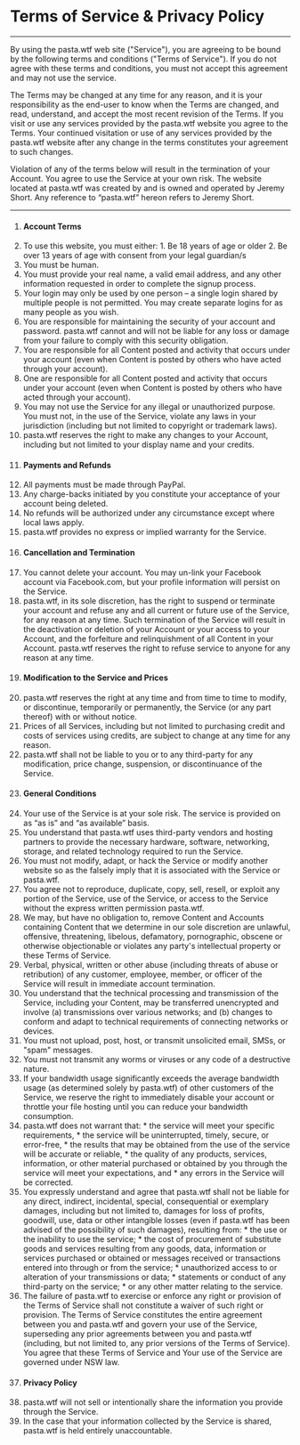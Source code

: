 # Terms of Service & Privacy Policy
-------------
By using the pasta.wtf web site ("Service"), you are agreeing to be bound by the following terms and conditions ("Terms of Service"). If you do not agree with these terms and conditions, you must not accept this agreement and may not use the service.

The Terms may be changed at any time for any reason, and it is your responsibility as the end-user to know when the Terms are changed, and read, understand, and accept the most recent revision of the Terms. If you visit or use any services provided by the pasta.wtf website you agree to the Terms. Your continued visitation or use of any services provided by the pasta.wtf website after any change in the terms constitutes your agreement to such changes.

Violation of any of the terms below will result in the termination of your Account. You agree to use the Service at your own risk. 
The website located at pasta.wtf was created by and is owned and operated by Jeremy Short. Any reference to “pasta.wtf” hereon refers to Jeremy Short.

-------------

1. #### Account Terms
  1. To use this website, you must either:
    1. Be 18 years of age or older
    2. Be over 13 years of age with consent from your legal guardian/s
  2. You must be human.
  3. You must provide your real name, a valid email address, and any other information requested in order to complete the signup process.
  4. Your login may only be used by one person – a single login shared by multiple people is not permitted. You may create separate logins for as many people as you wish.
  5. You are responsible for maintaining the security of your account and password. pasta.wtf cannot and will not be liable for any loss or damage from your failure to comply with this security obligation.
  6. You are responsible for all Content posted and activity that occurs under your account (even when Content is posted by others who have acted through your account).
  7. One are responsible for all Content posted and activity that occurs under your account (even when Content is posted by others who have acted through your account).
  8. You may not use the Service for any illegal or unauthorized purpose. You must not, in the use of the Service, violate any laws in your jurisdiction (including but not limited to copyright or trademark laws).
  9. pasta.wtf reserves the right to make any changes to your Account, including but not limited to your display name and your credits.
2. #### Payments and Refunds
  1. All payments must be made through PayPal.
  2. Any charge-backs initiated by you constitute your acceptance of your account being deleted.
  3. No refunds will be authorized under any circumstance except where local laws apply.
  4. pasta.wtf provides no express or implied warranty for the Service.
3. #### Cancellation and Termination
  1. You cannot delete your account. You may un-link your Facebook account via Facebook.com, but your profile information will persist on the Service.
  2. pasta.wtf, in its sole discretion, has the right to suspend or terminate your account and refuse any and all current or future use of the Service, for any reason at any time. Such termination of the Service will result in the deactivation or deletion of your Account or your access to your Account, and the forfeiture and relinquishment of all Content in your Account. pasta.wtf reserves the right to refuse service to anyone for any reason at any time.
4. #### Modification to the Service and Prices
  1. pasta.wtf reserves the right at any time and from time to time to modify, or discontinue, temporarily or permanently, the Service (or any part thereof) with or without notice.
  2. Prices of all Services, including but not limited to purchasing credit and costs of services using credits, are subject to change at any time for any reason.
  3. pasta.wtf shall not be liable to you or to any third-party for any modification, price change, suspension, or discontinuance of the Service.
5. #### General Conditions
  1. Your use of the Service is at your sole risk. The service is provided on as “as is” and “as available” basis.
  2. You understand that pasta.wtf uses third-party vendors and hosting partners to provide the necessary hardware, software, networking, storage, and related technology required to run the Service.
  3. You must not modify, adapt, or hack the Service or modify another website so as the falsely imply that it is associated with the Service or pasta.wtf.
  4. You agree not to reproduce, duplicate, copy, sell, resell, or exploit any portion of the Service, use of the Service, or access to the Service without the express written permission pasta.wtf.
  5. We may, but have no obligation to, remove Content and Accounts containing Content that we determine in our sole discretion are unlawful, offensive, threatening, libelous, defamatory, pornographic, obscene or otherwise objectionable or violates any party's intellectual property or these Terms of Service.
  6. Verbal, physical, written or other abuse (including threats of abuse or retribution) of any customer, employee, member, or officer of the Service will result in immediate account termination.
  7. You understand that the technical processing and transmission of the Service, including your Content, may be transferred unencrypted and involve (a) transmissions over various networks; and (b) changes to conform and adapt to technical requirements of connecting networks or devices.
  8. You must not upload, post, host, or transmit unsolicited email, SMSs, or \"spam\" messages.
  9. You must not transmit any worms or viruses or any code of a destructive nature.
  0. If your bandwidth usage significantly exceeds the average bandwidth usage (as determined solely by pasta.wtf) of other customers of the Service, we reserve the right to immediately disable your account or throttle your file hosting until you can reduce your bandwidth consumption.
  1. pasta.wtf does not warrant that:
    * the service will meet your specific requirements,
    * the service will be uninterrupted, timely, secure, or error-free,
    * the results that may be obtained from the use of the service will be accurate or reliable,
    * the quality of any products, services, information, or other material purchased or obtained by you through the service will meet your expectations, and
    * any errors in the Service will be corrected.
  2. You expressly understand and agree that pasta.wtf shall not be liable for any direct, indirect, incidental, special, consequential or exemplary damages, including but not limited to, damages for loss of profits, goodwill, use, data or other intangible losses (even if pasta.wtf has been advised of the possibility of such damages), resulting from:
    * the use or the inability to use the service;
    * the cost of procurement of substitute goods and services resulting from any goods, data, information or services purchased or obtained or messages received or transactions entered into through or from the service;
    * unauthorized access to or alteration of your transmissions or data;
    * statements or conduct of any third-party on the service;
    * or any other matter relating to the service.
  3. The failure of pasta.wtf to exercise or enforce any right or provision of the Terms of Service shall not constitute a waiver of such right or provision. The Terms of Service constitutes the entire agreement between you and pasta.wtf and govern your use of the Service, superseding any prior agreements between you and pasta.wtf (including, but not limited to, any prior versions of the Terms of Service). You agree that these Terms of Service and Your use of the Service are governed under NSW law.
4. #### Privacy Policy
  1. pasta.wtf will not sell or intentionally share the information you provide through the Service.
  2. In the case that your information collected by the Service is shared, pasta.wtf is held entirely unaccountable.

